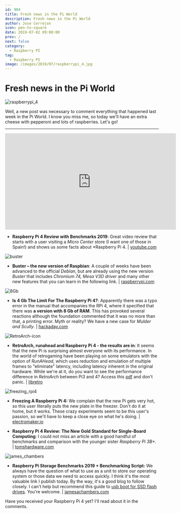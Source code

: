 ```yaml
---
id: 904
title: Fresh news in the Pi World
description: Fresh news in the Pi World
author: Jose Cerrejon
icon: pen-to-square
date: 2019-07-02 09:00:00
prev: /
next: false
category:
  - Raspberry PI
tag:
  - Raspberry PI
image: /images/2019/07/raspberrypi_4.jpg
---
```


# Fresh news in the Pi World

![raspberrypi_4](/images/2019/07/raspberrypi_4.jpg)

Well, a new post was necessary to comment everything that happened last week in the Pi World. I know you miss me, so today we'll have an extra cheese with pepperoni and lots of raspberries. Let's go!

- - -
<iframe width="560" height="315" src="https://www.youtube.com/embed/eVqz8qBJSZ0" frameborder="0" allow="accelerometer; autoplay; encrypted-media; gyroscope; picture-in-picture" allowfullscreen></iframe>

* **Raspberry Pi 4 Review with Benchmarks 2019**: Great video review that starts with a user visiting a  *Micro Center* store (I want one of those in Spain!) and shows us some facts about *Raspberry Pi 4. | [youtube.com](https://www.youtube.com/watch?v=Mo149duJ73I)

![buster](/images/2019/07/buster.png)

* **Buster – the new version of Raspbian**: A couple of weeks have been advanced to the official *Debian*, but are already using the new version *Buster* that includes *Chromium 74, Mesa V3D driver* and many other new features that you can learn in the following link. | [raspberrypi.com](https://www.raspberrypi.org/blog/buster-the-new-version-of-raspbian/)

![8Gb](/images/2019/07/8Gb.png)

* **Is 4 Gb The Limit For The Raspberry Pi 4?**: Apparently there was a typo error in the manual that accompanies the RPi 4, where it specified that there was **a version with 8 Gb of RAM**. This has provoked several reactions although the foundation commented that it was no more than that, a printing error. Myth or reality? We have a new case for *Mulder and Scully*. | [hackaday.com](https://hackaday.com/2019/06/25/is-4gb-the-limit-for-the-raspberry-pi-4/)

![RetroArch-icon](/images/2019/07/RetroArch-icon.png)

* **RetroArch, runahead and Raspberry Pi 4 - the results are in**: It seems that the new Pi is surprising almost everyone with its performance. In the world of retrogaming have been playing on some emulators with the option of *RunAHead*, which uses reduction and emulation of multiple frames to "eliminate" latency, including latency inherent in the original hardware. While we're at it, do you want to see the performance difference in *RetroArch* between Pi3 and 4? Access this [pdf](https://www.docdroid.net/OgeIvtm/rpi203420comparison20sheet.pdf) and don't panic. | [libretro](https://www.libretro.com/index.php/retroarch-runahead-and-raspberry-pi-4-the-results-are-in/)

![freezing_rpi4](/images/2019/07/freezing_rpi4.jpg)

* **Freezing A Raspberry Pi 4:** We complain that the new Pi gets very hot, so this user literally puts the new plate in the freezer. Don't do it at home, but it works. These crazy experiments seem to be this user's passion, so we'll have to keep a close eye on what he's doing. | [electromaker.io](https://www.electromaker.io/project/view/freezing-a-raspberry-pi-4)

* **Raspberry Pi 4 Review: The New Gold Standard for Single-Board Computing**: I could not miss an article with a good handful of benchmarks and comparison with the younger sister *Raspberry Pi 3B+*. | [tomshardware.com](https://www.tomshardware.com/reviews/raspberry-pi-4-b,6193.html)

![james_chambers](/images/2019/07/james_chambers.jpg)

* **Raspberry Pi Storage Benchmarks 2019 + Benchmarking Script:** We always have the question of what to use as a unit to store our operating system or those data we need to access quickly. I think it's the most valuable link I publish today. By the way, it's a good blog to follow closely. I can't help but recommend this guide to [usb boot for SSD flash drives](https://jamesachambers.com/raspberry-pi-4-usb-boot-config-guide-for-ssd-flash-drives/). You're welcome. | [jamesachambers.com](https://jamesachambers.com/raspberry-pi-storage-benchmarks-2019-benchmarking-script/)

Have you received your Raspberry Pi 4 yet? I'll read about it in the comments.
